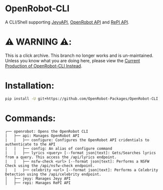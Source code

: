 # OpenRobot-CLI
A CLI/Shell supporting [JeyyAPI](https://api.jeyy.xyz), [OpenRobot API](https://api.openrobot.xyz) and [RePI API](https://repi.openrobot.xyz).

# ⚠️ WARNING ⚠️:
This is a click archive. This branch no longer works and is un-maintained. Unless you know what you are doing here, please view the [Current Production of OpenRobot-CLI Instead](https://github.com/OpenRobot-Packages/OpenRobot-CLI).

# Installation:
```sh
pip install -U git+https://github.com/OpenRobot-Packages/OpenRobot-CLI
```

# Commands:
```
┌── openrobot: Opens the OpenRobot CLI
|   ├── api: Manages OpenRobot API
|   |   ├── configure: Configures the OpenRobot API cridentials to authenticate to the API
|   |   ├── config: An alias of configure command
|   |   ├── lyrics <query> [--format json|text]: Gets/Searches lyrics from a query. This access the /api/lyrics endpoint.
|   |   ├── nsfw-check <url> [--format json|text]: Performs a NSFW Check using the /api/nsfw-check endpoint.
|   |   ├── celebrity <url> [--format json|text]: Performs a Celebrity Detection using the /api/celebrity endpoint.
│   ├── jeyy: Manages Jeyy API
│   ├── repi: Manages RePI API
```
